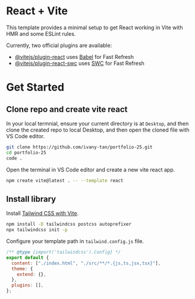 # React + Vite

This template provides a minimal setup to get React working in Vite with HMR and some ESLint rules.

Currently, two official plugins are available:

- [@vitejs/plugin-react](https://github.com/vitejs/vite-plugin-react/blob/main/packages/plugin-react/README.md) uses [Babel](https://babeljs.io/) for Fast Refresh
- [@vitejs/plugin-react-swc](https://github.com/vitejs/vite-plugin-react-swc) uses [SWC](https://swc.rs/) for Fast Refresh

# Get Started

## Clone repo and create vite react

In your local termnial, ensure your current directory is at `Desktop`, and then clone the created repo to local Desktop, and then open the cloned file with VS Code editor.

```bash
git clone https://github.com/ivany-tan/portfolio-25.git
cd portfolio-25
code .
```

Open the terminal in VS Code editor and create a new vite react app.

```bash
npm create vite@latest . -- --template react
```

## Install library

Install [Tailwind CSS with Vite](https://tailwindcss.com/docs/guides/vite).

```bash
npm install -D tailwindcss postcss autoprefixer
npx tailwindcss init -p
```

Configure your template path in `tailwind.config.js` file.

```js
/** @type {import('tailwindcss').Config} */
export default {
  content: ["./index.html", "./src/**/*.{js,ts,jsx,tsx}"],
  theme: {
    extend: {},
  },
  plugins: [],
};
```
